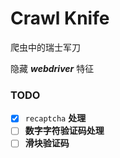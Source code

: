 ﻿# Crawl Knife

爬虫中的瑞士军刀

隐藏 **_webdriver_** 特征

### TODO

* [x] `recaptcha` **处理**
* [ ] **数字字符验证码处理**
* [ ] **滑块验证码**